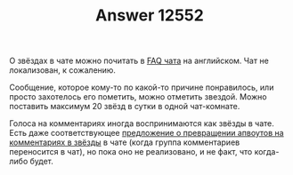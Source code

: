﻿---
title: "Answer 12552"
se.owner.user_id: 176217
se.owner.display_name: "αλεχολυτ"
se.owner.link: "https://ru.meta.stackoverflow.com/users/176217/%ce%b1%ce%bb%ce%b5%cf%87%ce%bf%ce%bb%cf%85%cf%84"
se.answer_id: 12552
se.question_id: 12551
se.post_type: answer
se.is_accepted: True
---
<p>О звёздах в чате можно почитать в <a href="https://chat.meta.stackexchange.com/faq">FAQ чата</a> на английском. Чат не локализован, к сожалению.</p>
<p>Сообщение, которое кому-то по какой-то причине понравилось, или просто захотелось его пометить, можно отметить звездой. Можно поставить максимум 20 звёзд в сутки в одной чат-комнате.</p>
<p>Голоса на комментариях иногда воспринимаются как звёзды в чате. Есть даже соответствующее <a href="https://meta.stackexchange.com/q/259469/339911">предложение о превращении апвоутов на комментариях в звёзды</a> в чате (когда группа комментариев переносится в чат), но пока оно не реализовано, и не факт, что когда-либо будет.</p>
